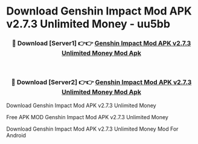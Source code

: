 # Download Genshin Impact Mod APK v2.7.3 Unlimited Money - uu5bb



<div align="center">
<h3>🔴 Download [Server1] 👉👉 <a href="https://momento.my/?title=Genshin_Impact_Mod_APK_v2.7.3_Unlimited_Money">Genshin Impact Mod APK v2.7.3 Unlimited Money Mod Apk</a></h3><br>

<h3>🔴 Download [Server2] 👉👉 <a href="https://momento.my/?title=Genshin_Impact_Mod_APK_v2.7.3_Unlimited_Money">Genshin Impact Mod APK v2.7.3 Unlimited Money Mod Apk</a></h3>
</div>



Download Genshin Impact Mod APK v2.7.3 Unlimited Money 

Free APK MOD Genshin Impact Mod APK v2.7.3 Unlimited Money 

Download Genshin Impact Mod APK v2.7.3 Unlimited Money Mod For Android
